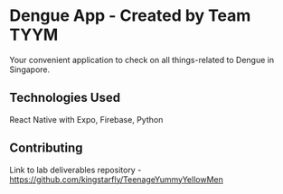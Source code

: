 # Dengue App - Created by Team TYYM

Your convenient application to check on all things-related to Dengue in Singapore.

## Technologies Used

React Native with Expo, Firebase, Python

## Contributing

Link to lab deliverables repository - https://github.com/kingstarfly/TeenageYummyYellowMen
